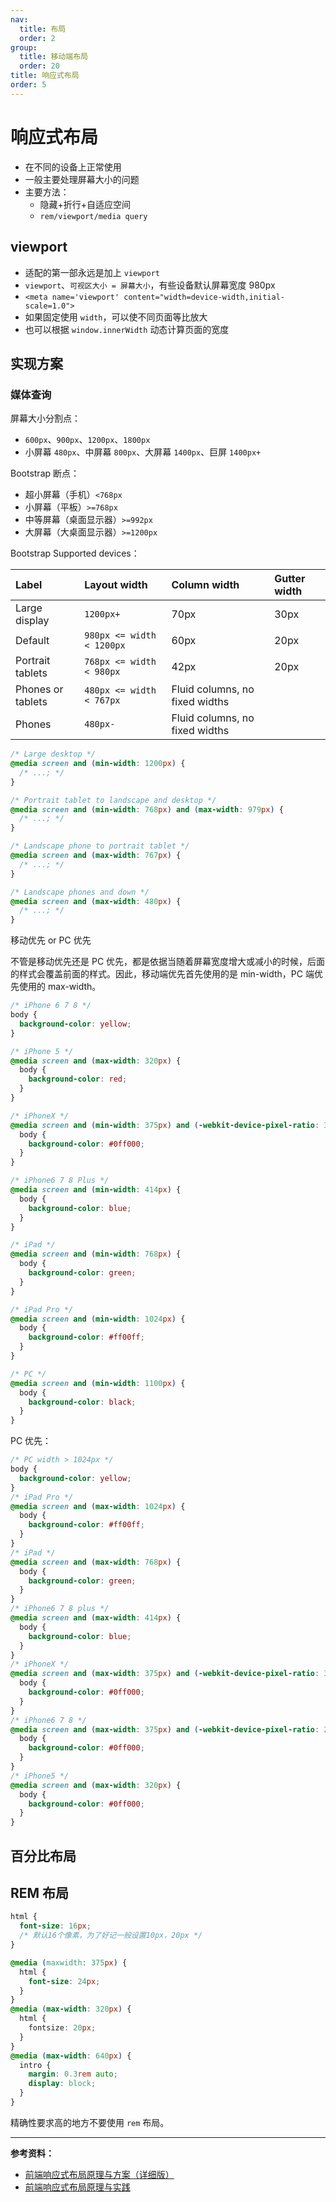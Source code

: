 ```yaml
---
nav:
  title: 布局
  order: 2
group:
  title: 移动端布局
  order: 20
title: 响应式布局
order: 5
---
```


# 响应式布局

- 在不同的设备上正常使用
- 一般主要处理屏幕大小的问题
- 主要方法：
  - 隐藏+折行+自适应空间
  - `rem/viewport/media query`

## viewport

- 适配的第一部永远是加上 `viewport`
- `viewport`、`可视区大小 = 屏幕大小`，有些设备默认屏幕宽度 980px
- `<meta name='viewport' content="width=device-width,initial-scale=1.0">`
- 如果固定使用 `width`，可以使不同页面等比放大
- 也可以根据 `window.innerWidth` 动态计算页面的宽度

## 实现方案

### 媒体查询

屏幕大小分割点：

- `600px`、`900px`、`1200px`、`1800px`
- 小屏幕 `480px`、中屏幕 `800px`、大屏幕 `1400px`、巨屏 `1400px+`

Bootstrap 断点：

- 超小屏幕（手机）`<768px`
- 小屏幕（平板）`>=768px`
- 中等屏幕（桌面显示器）`>=992px`
- 大屏幕（大桌面显示器）`>=1200px`

Bootstrap Supported devices：

| Label             | Layout width              | Column width                   | Gutter width |
| :---------------- | :------------------------ | :----------------------------- | :----------- |
| Large display     | `1200px+`                 | 70px                           | 30px         |
| Default           | `980px <= width < 1200px` | 60px                           | 20px         |
| Portrait tablets  | `768px <= width < 980px`  | 42px                           | 20px         |
| Phones or tablets | `480px <= width < 767px`  | Fluid columns, no fixed widths |              |
| Phones            | `480px-`                  | Fluid columns, no fixed widths |              |

```css
/* Large desktop */
@media screen and (min-width: 1200px) {
  /* ...; */
}

/* Portrait tablet to landscape and desktop */
@media screen and (min-width: 768px) and (max-width: 979px) {
  /* ...; */
}

/* Landscape phone to portrait tablet */
@media screen and (max-width: 767px) {
  /* ...; */
}

/* Landscape phones and down */
@media screen and (max-width: 480px) {
  /* ...; */
}
```

移动优先 or PC 优先

不管是移动优先还是 PC 优先，都是依据当随着屏幕宽度增大或减小的时候，后面的样式会覆盖前面的样式。因此，移动端优先首先使用的是 min-width，PC 端优先使用的 max-width。

```css
/* iPhone 6 7 8 */
body {
  background-color: yellow;
}

/* iPhone 5 */
@media screen and (max-width: 320px) {
  body {
    background-color: red;
  }
}

/* iPhoneX */
@media screen and (min-width: 375px) and (-webkit-device-pixel-ratio: 3) {
  body {
    background-color: #0ff000;
  }
}

/* iPhone6 7 8 Plus */
@media screen and (min-width: 414px) {
  body {
    background-color: blue;
  }
}

/* iPad */
@media screen and (min-width: 768px) {
  body {
    background-color: green;
  }
}

/* iPad Pro */
@media screen and (min-width: 1024px) {
  body {
    background-color: #ff00ff;
  }
}

/* PC */
@media screen and (min-width: 1100px) {
  body {
    background-color: black;
  }
}
```

PC 优先：

```css
/* PC width > 1024px */
body {
  background-color: yellow;
}
/* iPad Pro */
@media screen and (max-width: 1024px) {
  body {
    background-color: #ff00ff;
  }
}
/* iPad */
@media screen and (max-width: 768px) {
  body {
    background-color: green;
  }
}
/* iPhone6 7 8 plus */
@media screen and (max-width: 414px) {
  body {
    background-color: blue;
  }
}
/* iPhoneX */
@media screen and (max-width: 375px) and (-webkit-device-pixel-ratio: 3) {
  body {
    background-color: #0ff000;
  }
}
/* iPhone6 7 8 */
@media screen and (max-width: 375px) and (-webkit-device-pixel-ratio: 2) {
  body {
    background-color: #0ff000;
  }
}
/* iPhone5 */
@media screen and (max-width: 320px) {
  body {
    background-color: #0ff000;
  }
}
```

## 百分比布局

## REM 布局

```css
html {
  font-size: 16px;
  /* 默认16个像素，为了好记一般设置10px，20px */
}

@media (maxwidth: 375px) {
  html {
    font-size: 24px;
  }
}
@media (max-width: 320px) {
  html {
    fontsize: 20px;
  }
}
@media (max-width: 640px) {
  intro {
    margin: 0.3rem auto;
    display: block;
  }
}
```

精确性要求高的地方不要使用 `rem` 布局。

---

**参考资料：**

- [前端响应式布局原理与方案（详细版）](https://juejin.im/post/6844903814332432397)
- [前端响应式布局原理与实践](https://segmentfault.com/a/1190000021929510)

